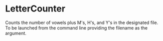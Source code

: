 # LetterCounter
Counts the number of vowels plus M's, H's, and Y's in the designated file. To be launched from the command line providing the filename as the argument.
